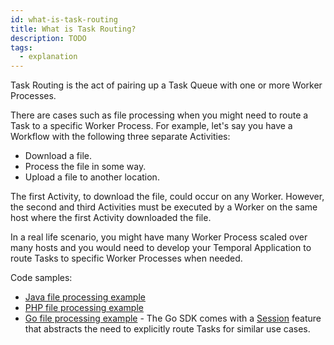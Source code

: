 ```yaml
---
id: what-is-task-routing
title: What is Task Routing?
description: TODO
tags:
  - explanation
---
```


Task Routing is the act of pairing up a Task Queue with one or more Worker Processes.

There are cases such as file processing when you might need to route a Task to a specific Worker Process.
For example, let's say you have a Workflow with the following three separate Activities:

- Download a file.
- Process the file in some way.
- Upload a file to another location.

The first Activity, to download the file, could occur on any Worker.
However, the second and third Activities must be executed by a Worker on the same host where the first Activity downloaded the file.

In a real life scenario, you might have many Worker Process scaled over many hosts and you would need to develop your Temporal Application to route Tasks to specific Worker Processes when needed.

Code samples:
- [Java file processing example](https://github.com/temporalio/samples-java/tree/master/src/main/java/io/temporal/samples/fileprocessing)
- [PHP file processing example](https://github.com/temporalio/samples-php/tree/master/app/src/FileProcessing)
- [Go file processing example](https://github.com/temporalio/samples-go/tree/master/fileprocessing) -  The Go SDK comes with a [Session](/docs/go/sessions) feature that abstracts the need to explicitly route Tasks for similar use cases.

